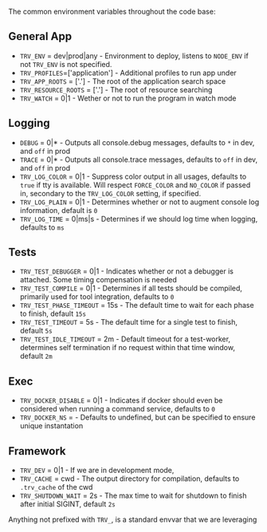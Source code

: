 

The common environment variables throughout the code base:

## General App
* `TRV_ENV` = dev|prod|any       - Environment to deploy, listens to `NODE_ENV` if not `TRV_ENV` is not specified.
* `TRV_PROFILES`=['application'] - Additional profiles to run app under
* `TRV_APP_ROOTS` = ['.']        - The root of the application search space
* `TRV_RESOURCE_ROOTS` = ['.']   - The root of resource searching
* `TRV_WATCH` = 0|1              - Wether or not to run the program in watch mode

## Logging 
* `DEBUG` = 0|*                  - Outputs all console.debug messages, defaults to `*` in dev, and `off` in prod
* `TRACE` = 0|*                  - Outputs all console.trace messages, defaults to `off` in dev, and `off` in prod
* `TRV_LOG_COLOR` = 0|1          - Suppress color output in all usages, defaults to `true` if tty is available.  Will respect `FORCE_COLOR` and `NO_COLOR` if passed in, secondary to the `TRV_LOG_COLOR` setting, if specified.
* `TRV_LOG_PLAIN` = 0|1          - Determines whether or not to augment console log information, default is `0`
* `TRV_LOG_TIME` = 0|ms|s        - Determines if we should log time when logging, defaults to `ms` 

## Tests
* `TRV_TEST_DEBUGGER` = 0|1      - Indicates whether or not a debugger is attached.  Some timing compensation is needed
* `TRV_TEST_COMPILE` = 0|1       - Determines if all tests should be compiled, primarily used for tool integration, defaults to `0`
* `TRV_TEST_PHASE_TIMEOUT` = 15s - The default time to wait for each phase to finish, default `15s`
* `TRV_TEST_TIMEOUT` = 5s        - The default time for a single test to finish, default `5s`
* `TRV_TEST_IDLE_TIMEOUT` = 2m   - Default timeout for a test-worker, determines self termination if no request within that time window, default `2m`

## Exec
* `TRV_DOCKER_DISABLE` = 0|1     - Indicates if docker should even be considered when running a command service, defaults to `0`
* `TRV_DOCKER_NS` =              - Defaults to undefined, but can be specified to ensure unique instantation

## Framework
* `TRV_DEV` = 0|1                - If we are in development mode, 
* `TRV_CACHE` = cwd              - The output directory for compilation, defaults to `.trv_cache` of the cwd
* `TRV_SHUTDOWN_WAIT` = 2s       - The max time to wait for shutdown to finish after initial SIGINT, default `2s`

Anything not prefixed with `TRV_`, is a standard envvar that we are leveraging
